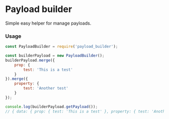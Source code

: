 # Payload builder
Simple easy helper for manage payloads.

### Usage

```javascript
const PayloadBuilder = require('payload_builder');

const builderPayload = new PayloadBuilder();
builderPayload.merge({
    prop: {
        test: 'This is a test'
    }
}).merge({
    property: {
        test: 'Another test'
    }
});

console.log(builderPayload.getPayload());
// { data: { prop: { test: 'This is a test' }, property: { test: 'Another test' } } }
```